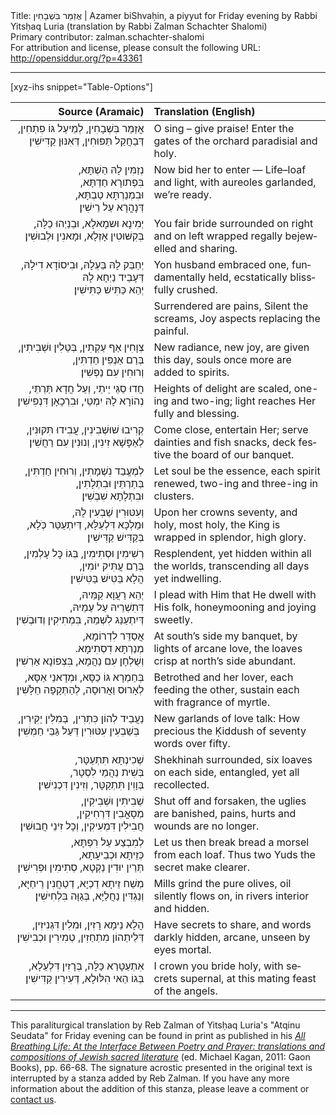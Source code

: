 <html>
<head></head>
<body>
Title: אֲזַמֵּר בִּשְׁבָחִין | Azamer biShvaḥin, a piyyut for Friday evening by Rabbi Yitsḥaq Luria (translation by Rabbi Zalman Schachter Shalomi)<br />
Primary contributor: zalman.schachter-shalomi<br />
For attribution and license, please consult the following URL: <a href="http://opensiddur.org/?p=43361">http://opensiddur.org/?p=43361</a>
<p />
<hr />

[xyz-ihs snippet="Table-Options"]<table style="margin-left: auto; margin-right: auto;" class="draggable">
<thead><tr><th id="x" style="text-align: right;">Source (Aramaic)</th><th style="text-align: left;">Translation (English)</th></tr></thead>
<tbody>
<tr><td style="vertical-align:top;">
<div class="liturgy" lang="he" style="text-align: right;">
אֲזַמֵּר בִּשְׁבָחִין, 
לְמֵיעַל גּוֹ פִתְחִין, 
דְּבַחֲקַל תַּפּוּחִין, 
דְּאִנּוּן קַדִּישִׁין׃
</div></td>

<td style="vertical-align:top;">
<div class="english" lang="en" style="text-align: left;">
O sing – give praise!
Enter the gates
of the orchard paradisial and holy.
</div></td></tr>


<tr><td style="vertical-align:top;">
<div class="liturgy" lang="he" style="text-align: right;">
נְזַמִּין לָהּ הַשְׁתָּא, 
בִּפְתורָא חַדְתָּא, 
וּבִמְנַרְתָּא טַבְתָּא, 
דְּנָהֳרָא עַל רֵישִׁין׃
</div></td>

<td style="vertical-align:top;">
<div class="english" lang="en" style="text-align: left;">
Now bid her to enter —
Life–loaf and light,
with aureoles garlanded, we’re ready.
</div></td></tr>


<tr><td style="vertical-align:top;">
<div class="liturgy" lang="he" style="text-align: right;">
יְמִינָא וּשמָאלָא, 
וּבֵנַיְהוּ כַלָּה, 
בְּקִשּׁוּטִין אָזְלָא, 
וּמָאנִין וּלְבוּשִׁין׃
</div></td>

<td style="vertical-align:top;">
<div class="english" lang="en" style="text-align: left;">
You fair bride surrounded 
on right and on left
wrapped regally bejewelled and sharing.
</div></td></tr>


<tr><td style="vertical-align:top;">
<div class="liturgy" lang="he" style="text-align: right;">
יְחַבֵּק לָהּ בַּעְלָהּ, 
וּבִיסוֹדָא דִילָהּ, 
דְּעָבֵיד נַיְחָא לָהּ 
יְהֵא כַּתִּישׁ כַּתִּישִׁין׃
</div></td>

<td style="vertical-align:top;">
<div class="english" lang="en" style="text-align: left;">
Yon husband embraced one, 
fundamentally held, 
ecstatically blissfully crushed.
</div></td></tr>


<tr><td style="vertical-align:top;">
<div class="liturgy" lang="he" style="text-align: right;">
&nbsp;
&nbsp;
&nbsp;
&nbsp;
</div></td>

<td style="vertical-align:top;">
<div class="english" lang="en" style="text-align: left;">
Surrendered are pains,
Silent the screams,
Joy aspects replacing the painful.
</div></td></tr>


<tr><td style="vertical-align:top;">
<div class="liturgy" lang="he" style="text-align: right;">
צְוָחִין אַף עַקְתִין, 
בְּטֵלִין וּשְׁבִיתִין, 
בְּרַם אַנְפִּין חַדְתִּין, 
וְרוּחִין עִם נַפְשִׁין׃
</div></td>

<td style="vertical-align:top;">
<div class="english" lang="en" style="text-align: left;">
New radiance, new joy, 
are given this day,
souls once more are added to spirits.
</div></td></tr>


<tr><td style="vertical-align:top;">
<div class="liturgy" lang="he" style="text-align: right;">
חֲדוּ סַגֵּי יֵיתֵי, 
וְעַל חֲדָא תַּרְתֵּי, 
נְהוֹרָא לָהּ יִמְטֵי, 
וּבִרְכָאָן דִּנְפִישִׁין׃
</div></td>

<td style="vertical-align:top;">
<div class="english" lang="en" style="text-align: left;">
Heights of delight are scaled, 
one-ing and two-ing; 
light reaches Her fully and blessing.
</div></td></tr>


<tr><td style="vertical-align:top;">
<div class="liturgy" lang="he" style="text-align: right;">
קְרִיבוּ שׁוּשְׁבִינִין, 
עֲבִידוּ תִּקּוּנִין, 
לְאַפָּשָׁא זִינִין, 
וְנוּנִין עִם רַחֲשִׁין׃
</div></td>

<td style="vertical-align:top;">
<div class="english" lang="en" style="text-align: left;">
Come close, entertain Her; 
serve dainties and fish snacks, 
deck festive the board of our banquet.
</div></td></tr>


<tr><td style="vertical-align:top;">
<div class="liturgy" lang="he" style="text-align: right;">
לְמֶעֱבַד נִשְׁמָתִין, 
וְרוּחִין חַדְתִּין, 
בְּתַרְתֵּין וּבִתְלָתִין, 
וּבִתְלָתָא שִׁבְשִׁין׃
</div></td>

<td style="vertical-align:top;">
<div class="english" lang="en" style="text-align: left;">
Let soul be the essence, 
each spirit renewed, 
two-ing and three-ing in clusters.
</div></td></tr>


<tr><td style="vertical-align:top;">
<div class="liturgy" lang="he" style="text-align: right;">
וְעִטּוּרִין שַׁבְעִין לָהּ, 
וּמַלְכָּא דִּלְעֵלָּא, 
דְּיִתְעַטַּר כְֹּלָא, 
בְּקַדִּישׁ קַדִּישִׁין׃
</div></td>

<td style="vertical-align:top;">
<div class="english" lang="en" style="text-align: left;">
Upon her crowns seventy, 
and holy, most holy,
the King is wrapped in splendor, high glory.
</div></td></tr>


<tr><td style="vertical-align:top;">
<div class="liturgy" lang="he" style="text-align: right;">
רְשִׁימִין וּסְתִימִין, 
בְּגוֹ כׇּל עָלְמִין, 
בְּרַם עֲתִּיק יוֹמִין, 
הֲלָא בַּטִּישׁ בַּטִּישִׁין׃
</div></td>

<td style="vertical-align:top;">
<div class="english" lang="en" style="text-align: left;">
Resplendent, yet hidden 
within all the worlds, 
transcending all days yet indwelling.
</div></td></tr>


<tr><td style="vertical-align:top;">
<div class="liturgy" lang="he" style="text-align: right;">
יְהֵא רַעֲוָא קַמֵּיהּ, 
דְּתִשְׁרֵיהּ עַל עַמֵיהּ, 
דְּיִתְעַנַּג לִשְׁמֵהּ, 
בִּמְתִיקִין וְדוּבְשִׁין׃
</div></td>

<td style="vertical-align:top;">
<div class="english" lang="en" style="text-align: left;">
I plead with Him 
that He dwell with His folk, 
honeymooning and joying sweetly.
</div></td></tr>


<tr><td style="vertical-align:top;">
<div class="liturgy" lang="he" style="text-align: right;">
אֲסַדֵּר לִדְרוֹמָא, 
מְנַרְתָּא דִסְתִימָא. 
וְשֻׁלְחָן עִם נַהֲמָא, 
בִּצְפוֹנָא אַרְשִׁין׃
</div></td>

<td style="vertical-align:top;">
<div class="english" lang="en" style="text-align: left;">
At south’s side my banquet, 
by lights of arcane love, 
the loaves crisp at north’s side abundant.
</div></td></tr>


<tr><td style="vertical-align:top;">
<div class="liturgy" lang="he" style="text-align: right;">
בְּחַמְרָא גּוֹ כַסָּא, 
וּמְדָאנֵי אַסָּא,  
לְאָרוּס וַאֲרוּסָה, 
לְהַתְּקָפָה חַלָּשִׁין׃
</div></td>

<td style="vertical-align:top;">
<div class="english" lang="en" style="text-align: left;">
Betrothed and her lover, 
each feeding the other, 
sustain each with fragrance of myrtle.
</div></td></tr>


<tr><td style="vertical-align:top;">
<div class="liturgy" lang="he" style="text-align: right;">
נַעֲבֵיד לְהוֹן כִּתְרִין, 
בְּמִלִּין יַקִּירִין,  
בְּשַׁבְעִין עִטּוּרִין 
דְּעַל גַּבֵּי חַמְשִׁין׃
</div></td>

<td style="vertical-align:top;">
<div class="english" lang="en" style="text-align: left;">
New garlands of love talk:
How precious the Ḳiddush 
of seventy words over fifty.
</div></td></tr>


<tr><td style="vertical-align:top;">
<div class="liturgy" lang="he" style="text-align: right;">
שְׁכִינְתָּא תִּתְעַטָּר, 
בְּשִׁית נַהֲמֵי לִסְטָר, 
בְּוָוִין תִּתְקַטָּר, 
וְזִינִין דִּכְנִישִׁין׃
</div></td>

<td style="vertical-align:top;">
<div class="english" lang="en" style="text-align: left;">
Shekhinah surrounded, 
six loaves on each side, 
entangled, yet all recollected.
</div></td></tr>


<tr><td style="vertical-align:top;">
<div class="liturgy" lang="he" style="text-align: right;">
שְׁבִיתִין וּשְׁבִיקִין, 
מְסָאֳבִין דִּרְחִיקִין, 
חֲבִילִין דִּמְעִיקִין, 
וְכָל זִינֵי חֲבוּשִׁין׃
</div></td>

<td style="vertical-align:top;">
<div class="english" lang="en" style="text-align: left;">
Shut off and forsaken, 
the uglies are banished, 
pains, hurts and wounds are no longer.
</div></td></tr>


<tr><td style="vertical-align:top;">
<div class="liturgy" lang="he" style="text-align: right;">
לְמִבְצַע עַל רִפְתָּא, 
כְּזֵיתָא וּכְבֵיעָתָא, 
תְּרֵין יוּדִין נַקְטָא, 
סְתִימִין וּפְרִישִׁין׃
</div></td>

<td style="vertical-align:top;">
<div class="english" lang="en" style="text-align: left;">
Let us then break bread 
a morsel from each loaf.
Thus two Yuds the secret make clearer.
</div></td></tr>


<tr><td style="vertical-align:top;">
<div class="liturgy" lang="he" style="text-align: right;">
מְשַׁח זֵיתָא דַכְיָא, 
דְטַחֲנִין רֵיחַיָּא, 
וְנַגְדִּין נַחֲלַיָּא, 
בְּגַוָּה בִּלְחִישִׁין׃
</div></td>

<td style="vertical-align:top;">
<div class="english" lang="en" style="text-align: left;">
Mills grind the pure olives, 
oil silently flows on, 
in rivers interior and hidden.
</div></td></tr>


<tr><td style="vertical-align:top;">
<div class="liturgy" lang="he" style="text-align: right;">
הֲלָא נֵימָא רָזִין, 
וּמִלִין דִּגְנִיזִין, 
דְּלֵיתֵהוֹן מִתְחַזִין, 
טְמִירִין וּכְבִישִׁין׃
</div></td>

<td style="vertical-align:top;">
<div class="english" lang="en" style="text-align: left;">
Have secrets to share, 
and words darkly hidden, 
arcane, unseen by eyes mortal.
</div></td></tr>


<tr><td style="vertical-align:top;">
<div class="liturgy" lang="he" style="text-align: right;">
אִתְעַטָרַא כַּלָּה, 
בְּרָזִין דִּלְעֵלָא, 
בְּגוֹ הַאי הִלּוּלָא, 
דְּעִירִין קַדִּישִׁין׃
</div></td>

<td style="vertical-align:top;">
<div class="english" lang="en" style="text-align: left;">
I crown you bride holy, 
with secrets supernal, 
at this mating feast of the angels.
</div></td></tr>
</tbody></table>

<hr />

This paraliturgical translation by Reb Zalman of Yitsḥaq Luria's "Atqinu Seudata" for Friday evening can be found in print as published in his <em><a href="https://gaonbooks.com/AllBreathingLife.html">All Breathing Life: At the Interface Between Poetry and Prayer: translations and compositions of Jewish sacred literature</a></em> (ed. Michael Kagan, 2011: Gaon Books), pp. 66-68. The signature acrostic presented in the original text is interrupted by a stanza added by Reb Zalman. If you have any more information about the addition of this stanza, please leave a comment or <a href="/contact/">contact us</a>.

&nbsp;



</body>
</html>